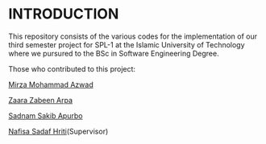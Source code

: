 # INTRODUCTION

This repository consists of the various codes for the implementation of our third semester project for SPL-1 at the Islamic University of Technology where we pursured to the BSc in Software Engineering Degree.

Those who contributed to this project:

[Mirza Mohammad Azwad](https://www.linkedin.com/in/mirza-mohammad-azwad-b5239b1a4/)

[Zaara Zabeen Arpa](https://www.linkedin.com/in/zaara-zabeen-arpa-42566621a/)

[Sadnam Sakib Apurbo](https://www.linkedin.com/in/sadnam-sakib-apurbo-0a4613211/)

[Nafisa Sadaf Hriti](https://www.linkedin.com/in/nsd1/)(Supervisor)
